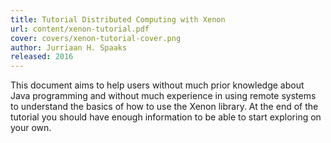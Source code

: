 ```yaml
---
title: Tutorial Distributed Computing with Xenon
url: content/xenon-tutorial.pdf
cover: covers/xenon-tutorial-cover.png
author: Jurriaan H. Spaaks
released: 2016
---
```

This document aims to help users without much prior knowledge about Java programming and without much experience in using remote systems to understand the basics of how to use the Xenon library. At the end of the tutorial you should have enough information to be able to start exploring on your own.

